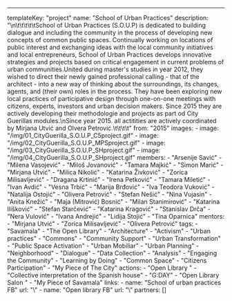 ---
  templateKey: "project"
  name: "School of Urban Practices"
  description: "\n\t\t\t\t\tSchool of Urban Practices (S.O.U.P) is dedicated to building dialogue and including the community in the process of developing new concepts of common public spaces. Continually working on locations of public interest and exchanging ideas with the local community initiatives and local entrepreneurs, School of Urban Practices develops innovative strategies and projects based on critical engagement in current problems of urban communities.United during master's studies in year 2012, they wished to direct their newly gained professional calling - that of the architect - into a new way of thinking about the surroundings, its changes, agents, and (their own) roles in the process. They have been exploring new local practices of participative design through one-on-one meetings with citizens, experts, investors and urban decision makers. Since 2015 they are actively developing their methodologie and projects as part od City Guerillas modules.\nSince year 2015. all actitities are actively coordinated by Mirjana Utvić and Olvera Petrović.\t\t\t\t"
  from: "2015"
  images: 
    - 
      image: "/img/01_CityGuerilla_S.O.U.P_C5project.gif"
    - 
      image: "/img/02_CityGuerilla_S.O.U.P_MPSproject.gif"
    - 
      image: "/img/03_CityGuerilla_S.O.U.P_SHproject.gif"
    - 
      image: "/img/04_CityGuerilla_S.O.U.P_SHproject.gif"
  members: 
    - "Arsenije Savić"
    - "Milena Vasojević"
    - "Miloš Jovanović"
    - "Tamara Majkić"
    - "Simon Marić"
    - "Mirjana Utvić"
    - "Milica Nikolić"
    - "Katarina Živković"
    - "Zorica Milisavljević"
    - "Dragana Krtinić"
    - "Irena Petković"
    - "Tamara Miletić"
    - "Ivan Avdić"
    - "Vesna Trbić"
    - "Marija Brđović"
    - "Iva Teodora Vuković"
    - "Natalija Ostojić"
    - "Olivera Petrović"
    - "Stefan Nešić"
    - "Nina Vujasin"
    - "Anita Knežić"
    - "Maja (Mitrović) Bosnić"
    - "Milan Stanimirović"
    - "Katarina Ilišković"
    - "Stefan Starčević"
    - "Katarina Kragović"
    - "Stanislav Drča"
    - "Nera Vulović"
    - "Ivana Andrejić"
    - "Lidija Stojić"
    - "Tina Oparnica"
  mentors: 
    - "Mirjana Utvić"
    - "Zorica Milisavljević"
    - "Olivera Petrović"
  tags: 
    - "Savamala"
    - "The Open Library"
    - "Architecture"
    - "Activism"
    - "Urban practices"
    - "Commons"
    - "Community Support"
    - "Urban Transformation"
    - "Public Space Activation"
    - "Urban Mobiliar"
    - "Urban Planning"
    - "Neighborhood"
    - "Dialogue"
    - "Data Collection"
    - "Analysis"
    - "Engaging the Community"
    - "Learning by Doing"
    - "Common Space"
    - "Citizens Participation"
    - "My Piece of The City"
  actions: 
    - "Open Library "
    - "Collective interpretation of the Spanish house"
    - "G:DAY"
    - "Open Library Salon "
    - "My Piece of Savamala"
  links: 
    - 
      name: "School of urban practices FB"
      url: "\\"
    - 
      name: "Open library FB"
      url: "\\"
  partners: []
